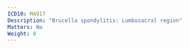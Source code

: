 ```yaml
---
ICD10: M4917
Description: "Brucella spondylitis: Lumbosacral region"
Matters: No
Weight: 0
---
```


